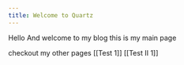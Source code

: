```yaml
---
title: Welcome to Quartz
---
```


Hello And welcome to my blog this is my main page

 checkout my other pages [[Test 1]] [[Test II 1]]